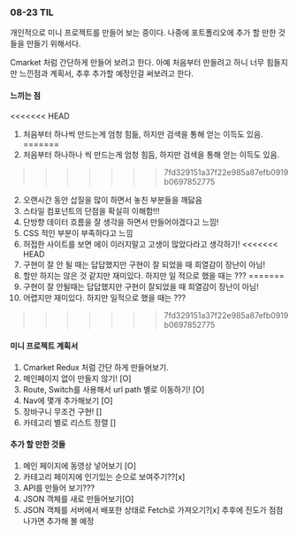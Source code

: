 ### 08-23 TIL
개인적으로 미니 프로젝트를 만들어 보는 중이다.
나중에 포트폴리오에 추가 할 만한 것들을 만들기 위해서다.

Cmarket 처럼 간단하게 만들어 보려고 한다.
아예 처음부터 만들려고 하니 너무 힘들지만 느낀점과 계획서, 추후 추가할 예정인걸 써보려고 한다.

#### 느끼는 점
<<<<<<< HEAD
1. 처음부터 하나씩 만드는게 엄청 힘듦, 하지만 검색을 통해 얻는 이득도 있음.
=======
1. 처음부터 하나하나 씩 만드는게 엄청 힘듬, 하지만 검색을 통해 얻는 이득도 있음.
>>>>>>> 7fd329151a37f22e985a87efb0919b0697852775
2. 오랜시간 동안 삽질을 많이 하면서 놓친 부분들을 깨닳음
3. 스타일 컴포넌트의 단점을 확실히 이해함!!!
4. 단방향 데이터 흐름을 잘 생각을 하면서 만들어야겠다고 느낌!
5. CSS 적인 부분이 부족하다고 느낌
6. 허접한 사이트를 보면 에이 이러지말고 고생이 많았다라고 생각하기!
<<<<<<< HEAD
7. 구현이 잘 안 될 때는 답답했지만 구현이 잘 되었을 때 희열감이 장난이 아님!
8. 할만 하지는 않은 것 같지만 재미있다. 하지만 일 적으로 했을 때는 ???
=======
7. 구현이 잘 안될때는 답답했지만 구현이 잘되었을 때 희열감이 장난이 아님!
8. 어렵지만 재미있다. 하지만 일적으로 했을 때는 ???
>>>>>>> 7fd329151a37f22e985a87efb0919b0697852775

#### 미니 프로젝트 계획서
1. Cmarket Redux 처럼 간단 하게 만들어보기.
2. 메인페이지 없이 만들지 않기! [O]
3. Route, Switch를 사용해서 url path 별로 이동하기! [O]
4. Nav에 몇개 추가해보기 [O]
5. 장바구니 무조건 구현! []
6. 카테고리 별로 리스트 정렬 []

#### 추가 할 만한 것들
1. 메인 페이지에 동영상 넣어보기 [O]
2. 카테고리 페이지에 인기있는 순으로 보여주기??[x]
3. API를 만들어 보기???
4. JSON 객체를 새로 만들어보기[O]
5. JSON 객체를 서버에서 배포한 상태로 Fetch로 가져오기?[x]
추후에 진도가 점점 나가면 추가해 볼 예정


